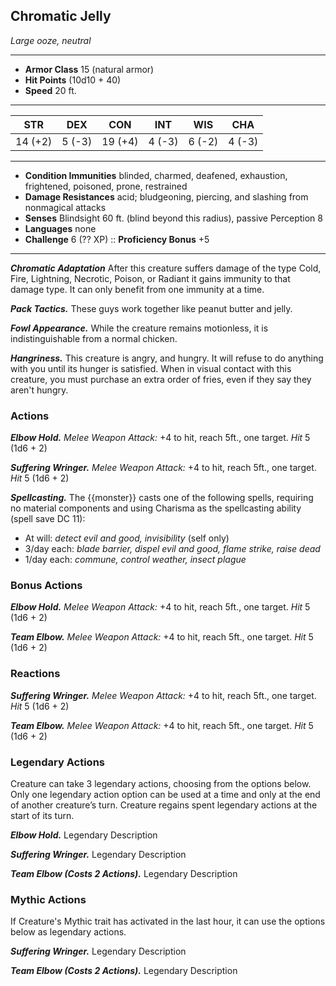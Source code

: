## Chromatic Jelly
*Large ooze, neutral*
___
- **Armor Class**  15 (natural armor)
- **Hit Points**   (10d10 + 40)
- **Speed**        20 ft.
___
|  STR  |  DEX  |  CON  |  INT  |  WIS  |  CHA  |
|:-----:|:-----:|:-----:|:-----:|:-----:|:-----:|
|14 (+2)|5 (-3)|19 (+4)|4 (-3)|6 (-2)|4 (-3)|
___
- **Condition Immunities**  blinded, charmed, deafened, exhaustion, frightened, poisoned, prone, restrained
- **Damage Resistances**    acid; bludgeoning, piercing, and slashing from nonmagical attacks
- **Senses**                Blindsight 60 ft. (blind beyond this radius), passive Perception 8
- **Languages**             none
- **Challenge**             6 (?? XP)	::	**Proficiency Bonus**  +5
___
***Chromatic Adaptation*** After this creature suffers damage of the type Cold, Fire, Lightning, Necrotic, Poison, or Radiant it gains immunity to that damage type. It can only benefit from one immunity at a time.

***Pack Tactics.*** These guys work together like peanut butter and jelly.

***Fowl Appearance.*** While the creature remains motionless, it is indistinguishable from a normal chicken.

***Hangriness.*** This creature is angry, and hungry. It will refuse to do anything with you until its hunger is satisfied. 
	When in visual contact with this creature, you must purchase an extra order of fries, even if they say they aren't hungry.


### Actions
***Elbow Hold.*** *Melee Weapon Attack:* +4 to hit, reach 5ft., one target. *Hit* 5 (1d6 + 2) 

***Suffering Wringer.*** *Melee Weapon Attack:* +4 to hit, reach 5ft., one target. *Hit* 5 (1d6 + 2) 

***Spellcasting.*** The {{monster}} casts one of the following spells, requiring no material components and using Charisma as the spellcasting ability (spell save DC 11):<br>
- At will: _detect evil and good, invisibility_ (self only)<br>
- 3/day each: _blade barrier, dispel evil and good, flame strike, raise dead_<br>
- 1/day each: _commune, control weather, insect plague_

### Bonus Actions
***Elbow Hold.*** *Melee Weapon Attack:* +4 to hit, reach 5ft., one target. *Hit* 5 (1d6 + 2) 

***Team Elbow.*** *Melee Weapon Attack:* +4 to hit, reach 5ft., one target. *Hit* 5 (1d6 + 2) 

### Reactions
***Suffering Wringer.*** *Melee Weapon Attack:* +4 to hit, reach 5ft., one target. *Hit* 5 (1d6 + 2) 

***Team Elbow.*** *Melee Weapon Attack:* +4 to hit, reach 5ft., one target. *Hit* 5 (1d6 + 2) 

### Legendary Actions
Creature can take 3 legendary actions, choosing from the options below. Only one legendary action option can be used at a time and only at the end of another creature’s turn. Creature regains spent legendary actions at the start of its turn.

***Elbow Hold.*** Legendary Description 

***Suffering Wringer.*** Legendary Description 

***Team Elbow (Costs 2 Actions).*** Legendary Description 

### Mythic Actions
If Creature's Mythic trait has activated in the last hour, it can use the options below as legendary actions.

***Suffering Wringer.*** Legendary Description 

***Team Elbow (Costs 2 Actions).*** Legendary Description 
